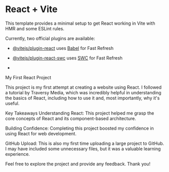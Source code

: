 # React + Vite

This template provides a minimal setup to get React working in Vite with HMR and some ESLint rules.

Currently, two official plugins are available:

- [@vitejs/plugin-react](https://github.com/vitejs/vite-plugin-react/blob/main/packages/plugin-react/README.md) uses [Babel](https://babeljs.io/) for Fast Refresh
- [@vitejs/plugin-react-swc](https://github.com/vitejs/vite-plugin-react-swc) uses [SWC](https://swc.rs/) for Fast Refresh

- 


My First React Project

This project is my first attempt at creating a website using React. I followed a tutorial by Traversy Media, which was incredibly helpful in understanding the basics of React, including how to use it and, most importantly, why it's useful.

Key Takeaways
Understanding React: This project helped me grasp the core concepts of React and its component-based architecture.

Building Confidence: Completing this project boosted my confidence in using React for web development.

GitHub Upload: This is also my first time uploading a large project to GitHub. I may have included some unnecessary files, but it was a valuable learning experience.

Feel free to explore the project and provide any feedback. Thank you!
